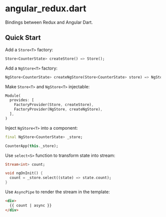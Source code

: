 # angular_redux.dart

Bindings between Redux and Angular Dart.

## Quick Start

Add a `Store<T>` factory:

```dart
Store<CounterState> createStore() => Store();
```

Add a `NgStore<T>` factory:

```dart
NgStore<CounterState> createNgStore(Store<CounterState> store) => NgStore(store);
```

Make `Store<T>` and `NgStore<T>` injectable:

```dart
Module(
  provides: [
    FactoryProvider(Store, createStore),
    FactoryProvider(NgStore, createNgStore),
  ],
)
```

Inject `NgStore<T>` into a component:

```dart
final NgStore<CounterState> _store;

CounterApp(this._store);
```

Use `select<S>` function to transform state into stream:

```dart
Stream<int> count;

void ngOnInit() {
  count = _store.select((state) => state.count);
}
```

Use `AsyncPipe` to render the stream in the template:

```html
<div>
  {{ count | async }}
</div>
```
